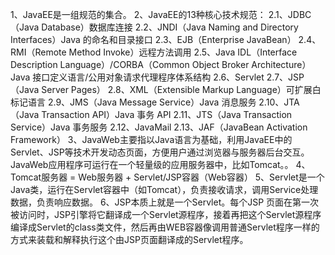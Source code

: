 1、JavaEE是一组规范的集合。
2、JavaEE的13种核心技术规范：
  2.1、JDBC（Java Database）数据库连接
  2.2、JNDI（Java Naming and Directory Interfaces）Java 的命名和目录接口
  2.3、EJB（Enterprise JavaBean）
  2.4、RMI（Remote Method Invoke）远程方法调用
  2.5、Java IDL（Interface Description Language）/CORBA（Common Object Broker Architecture）Java 接口定义语言/公用对象请求代理程序体系结构
  2.6、Servlet 
  2.7、JSP（Java Server Pages）
  2.8、XML（Extensible Markup Language）可扩展白标记语言
  2.9、JMS（Java Message Service）Java 消息服务
  2.10、JTA（Java Transaction API）Java 事务 API
  2.11、JTS（Java Transaction Service）Java 事务服务
  2.12、JavaMail
  2.13、JAF（JavaBean Activation Framework）
3、JavaWeb主要指以Java语言为基础，利用JavaEE中的Servlet、JSP等技术开发动态页面，方便用户通过浏览器与服务器后台交互。JavaWeb应用程序可运行在一个轻量级的应用服务器中，比如Tomcat。。
4、Tomcat服务器 = Web服务器 + Servlet/JSP容器（Web容器）
5、Servlet是一个Java类，运行在Servlet容器中（如Tomcat），负责接收请求，调用Service处理数据，负责响应数据。
6、JSP本质上就是一个Servlet。每个JSP 页面在第一次被访问时，JSP引擎将它翻译成一个Servlet源程序，接着再把这个Servlet源程序编译成Servlet的class类文件，然后再由WEB容器像调用普通Servlet程序一样的方式来装载和解释执行这个由JSP页面翻译成的Servlet程序。
